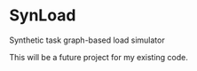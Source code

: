 # SynLoad
Synthetic task graph-based load simulator

This will be a future project for my existing code.
